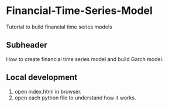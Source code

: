 # Financial-Time-Series-Model
Tutorial to build financial time series models

## Subheader
 
How to create financial time series model and build Garch model.

## Local development

1. open index.html in browser.
2. open each python file to understand how it works.
